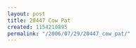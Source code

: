 ```yaml
---
layout: post
title: 20447 Cow Pat
created: 1154210895
permalink: "/2006/07/29/20447_cow_pat/"
---
```


